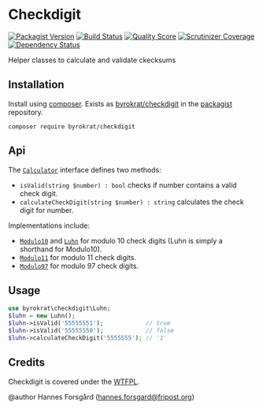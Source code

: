 Checkdigit
==========

[![Packagist Version](https://img.shields.io/packagist/v/byrokrat/checkdigit.svg?style=flat-square)](https://packagist.org/packages/byrokrat/checkdigit)
[![Build Status](https://img.shields.io/travis/byrokrat/checkdigit/master.svg?style=flat-square)](https://travis-ci.org/byrokrat/checkdigit)
[![Quality Score](https://img.shields.io/scrutinizer/g/byrokrat/checkdigit.svg?style=flat-square)](https://scrutinizer-ci.com/g/byrokrat/checkdigit)
[![Scrutinizer Coverage](https://img.shields.io/scrutinizer/coverage/g/byrokrat/checkdigit.svg?style=flat-square)](https://scrutinizer-ci.com/g/byrokrat/checkdigit/?branch=master)
[![Dependency Status](https://img.shields.io/gemnasium/byrokrat/checkdigit.svg?style=flat-square)](https://gemnasium.com/byrokrat/checkdigit)

Helper classes to calculate and validate ckecksums

Installation
------------
Install using [composer](http://getcomposer.org/). Exists as
[byrokrat/checkdigit](https://packagist.org/packages/byrokrat/checkdigit)
in the [packagist](https://packagist.org/) repository.

    composer require byrokrat/checkdigit

Api
---
The [`Calculator`](/src/Calculator.php) interface defines two methods:

 * `isValid(string $number) : bool` checks if number contains a valid check digit.
 * `calculateCheckDigit(string $number) : string` calculates the check digit for number.

Implementations include:

 * [`Modulo10`](/src/Modulo10.php) and [`Luhn`](/src/Luhn.php) for modulo 10 check digits
   (Luhn is simply a shorthand for Modulo10).
 * [`Modulo11`](/src/Modulo11.php) for modulo 11 check digits.
 * [`Modulo97`](/src/Modulo97.php) for modulo 97 check digits.

Usage
-----
```php
use byrokrat\checkdigit\Luhn;
$luhn = new Luhn();
$luhn->isValid('55555551');            // true
$luhn->isValid('55555550');            // false
$luhn->calculateCheckDigit('5555555'); // '1'
```

Credits
-------
Checkdigit is covered under the [WTFPL](http://www.wtfpl.net/).

@author Hannes Forsgård (hannes.forsgard@fripost.org)
